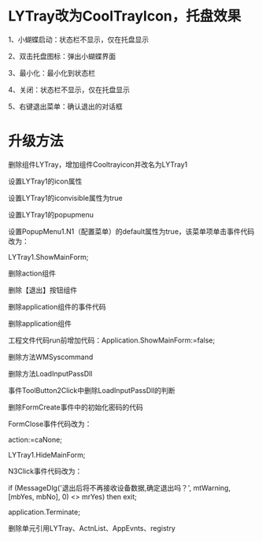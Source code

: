 # LYTray改为CoolTrayIcon，托盘效果
1、小蝴蝶启动：状态栏不显示，仅在托盘显示 

2、双击托盘图标：弹出小蝴蝶界面 

3、最小化：最小化到状态栏 

4、关闭：状态栏不显示，仅在托盘显示 

5、右键退出菜单：确认退出的对话框 

# 升级方法
删除组件LYTray，增加组件Cooltrayicon并改名为LYTray1 

设置LYTray1的icon属性 

设置LYTray1的iconvisible属性为true 

设置LYTray1的popupmenu 

设置PopupMenu1.N1（配置菜单）的default属性为true，该菜单项单击事件代码改为： 

  LYTray1.ShowMainForm; 
  
删除action组件 

删除【退出】按钮组件 

删除application组件的事件代码 

删除application组件 

工程文件代码run前增加代码：Application.ShowMainForm:=false; 

删除方法WMSyscommand 

删除方法LoadInputPassDll 

事件ToolButton2Click中删除LoadInputPassDll的判断 

删除FormCreate事件中的初始化密码的代码 

FormClose事件代码改为： 

  action:=caNone; 
  
  LYTray1.HideMainForm; 
  
N3Click事件代码改为： 

  if (MessageDlg('退出后将不再接收设备数据,确定退出吗？', mtWarning, [mbYes, mbNo], 0) <> mrYes) then exit; 
  
  application.Terminate; 
  
删除单元引用LYTray、ActnList、AppEvnts、registry
